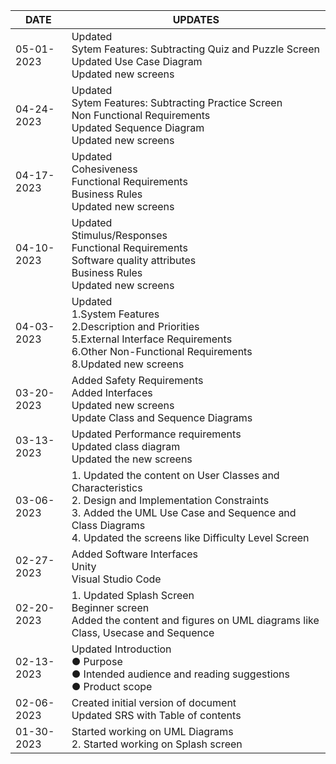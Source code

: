 | DATE  | UPDATES |
| ------------- | ------------- |
| 05-01-2023 | Updated <br> Sytem Features: Subtracting Quiz and Puzzle Screen <br> Updated Use Case Diagram <br> Updated new screens
| 04-24-2023 | Updated <br> Sytem Features: Subtracting Practice Screen <br> Non Functional Requirements <br> Updated Sequence Diagram <br> Updated new screens
| 04-17-2023 | Updated <br> Cohesiveness <br> Functional Requirements <br> Business Rules <br> Updated new screens
| 04-10-2023 | Updated <br> Stimulus/Responses<br> Functional Requirements <br> Software quality attributes <br> Business Rules <br> Updated new screens
| 04-03-2023 | Updated <br> 1.System Features <br> 2.Description and Priorities <br> 5.External Interface Requirements <br> 6.Other Non-Functional Requirements <br> 8.Updated new screens
| 03-20-2023 | Added Safety Requirements <br> Added Interfaces <br> Updated new screens <br> Update Class and Sequence Diagrams | 
| 03-13-2023 | Updated Performance requirements <br> Updated class diagram <br> Updated the new screens | 
| 03-06-2023 | 1.	Updated the content on User Classes and Characteristics <br> 2.	Design and Implementation Constraints <br> 3.	Added the UML Use Case and Sequence and Class Diagrams <br> 4.	Updated the screens like Difficulty Level Screen |
| 02-27-2023 | Added Software Interfaces <br> Unity <br> Visual Studio Code | <br> Added Appendix B: Analysis models <br> UML Use case diagram <br> UML Class diagram <br> UML Sequence diagram <br> Added Initial Screen, Home Screen, Puzzle Screen, Store Screen to the user interface
| 02-20-2023 | 	1.	Updated Splash Screen <br> Beginner screen <br> Added the content and figures on UML diagrams like Class, Usecase and Sequence|
| 02-13-2023 | Updated Introduction <br> ●	Purpose <br> ●	Intended audience and reading suggestions <br> ●	Product scope <br>
| 02-06-2023 | Created initial version of document <br> Updated SRS with Table of contents
| 01-30-2023 |	Started working on UML Diagrams <br> 2.	Started working on Splash screen
